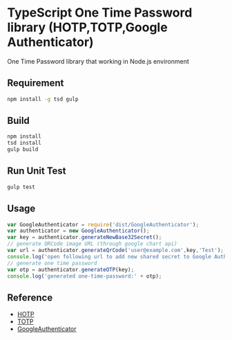 # TypeScript One Time Password library (HOTP,TOTP,Google Authenticator)
One Time Password library that working in Node.js environment

## Requirement

```sh
npm install -g tsd gulp
```

## Build

```sh
npm install
tsd install
gulp build
```

## Run Unit Test

```sh
gulp test
```

## Usage

```javascript
var GoogleAuthenticator = require('dist/GoogleAuthenticator');
var authenticator = new GoogleAuthenticator();
var key = authenticator.generateNewBase32Secret();
// generate QRCode image URL (through google chart api)
var url = authenticator.generateQrCode('user@example.com',key,'Test');
console.log('open following url to add new shared secret to Google Authenticator:\n' + url);
// generate one time password
var otp = authenticator.generateOTP(key);
console.log('generated one-time-password:' + otp);
```

## Reference

- [HOTP](https://tools.ietf.org/html/rfc4226)
- [TOTP](https://tools.ietf.org/html/rfc6238)
- [GoogleAuthenticator](https://github.com/google/google-authenticator)